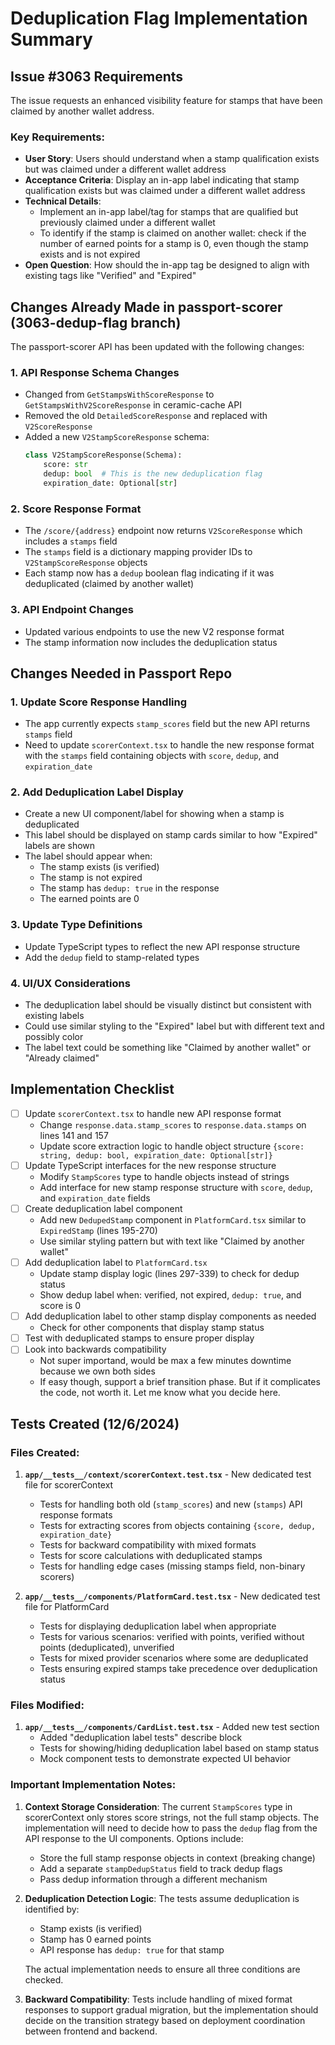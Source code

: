 # Deduplication Flag Implementation Summary

## Issue #3063 Requirements

The issue requests an enhanced visibility feature for stamps that have been claimed by another wallet address.

### Key Requirements:
- **User Story**: Users should understand when a stamp qualification exists but was claimed under a different wallet address
- **Acceptance Criteria**: Display an in-app label indicating that stamp qualification exists but was claimed under a different wallet address
- **Technical Details**: 
  - Implement an in-app label/tag for stamps that are qualified but previously claimed under a different wallet
  - To identify if the stamp is claimed on another wallet: check if the number of earned points for a stamp is 0, even though the stamp exists and is not expired
- **Open Question**: How should the in-app tag be designed to align with existing tags like "Verified" and "Expired"

## Changes Already Made in passport-scorer (3063-dedup-flag branch)

The passport-scorer API has been updated with the following changes:

### 1. API Response Schema Changes
- Changed from `GetStampsWithScoreResponse` to `GetStampsWithV2ScoreResponse` in ceramic-cache API
- Removed the old `DetailedScoreResponse` and replaced with `V2ScoreResponse`
- Added a new `V2StampScoreResponse` schema:
  ```python
  class V2StampScoreResponse(Schema):
      score: str
      dedup: bool  # This is the new deduplication flag
      expiration_date: Optional[str]
  ```

### 2. Score Response Format
- The `/score/{address}` endpoint now returns `V2ScoreResponse` which includes a `stamps` field
- The `stamps` field is a dictionary mapping provider IDs to `V2StampScoreResponse` objects
- Each stamp now has a `dedup` boolean flag indicating if it was deduplicated (claimed by another wallet)

### 3. API Endpoint Changes
- Updated various endpoints to use the new V2 response format
- The stamp information now includes the deduplication status

## Changes Needed in Passport Repo

### 1. Update Score Response Handling
- The app currently expects `stamp_scores` field but the new API returns `stamps` field
- Need to update `scorerContext.tsx` to handle the new response format with the `stamps` field containing objects with `score`, `dedup`, and `expiration_date`

### 2. Add Deduplication Label Display
- Create a new UI component/label for showing when a stamp is deduplicated
- This label should be displayed on stamp cards similar to how "Expired" labels are shown
- The label should appear when:
  - The stamp exists (is verified)
  - The stamp is not expired
  - The stamp has `dedup: true` in the response
  - The earned points are 0

### 3. Update Type Definitions
- Update TypeScript types to reflect the new API response structure
- Add the `dedup` field to stamp-related types

### 4. UI/UX Considerations
- The deduplication label should be visually distinct but consistent with existing labels
- Could use similar styling to the "Expired" label but with different text and possibly color
- The label text could be something like "Claimed by another wallet" or "Already claimed"

## Implementation Checklist

- [ ] Update `scorerContext.tsx` to handle new API response format
  - Change `response.data.stamp_scores` to `response.data.stamps` on lines 141 and 157
  - Update score extraction logic to handle object structure `{score: string, dedup: bool, expiration_date: Optional[str]}`
- [ ] Update TypeScript interfaces for the new response structure
  - Modify `StampScores` type to handle objects instead of strings
  - Add interface for new stamp response structure with `score`, `dedup`, and `expiration_date` fields
- [ ] Create deduplication label component
  - Add new `DedupedStamp` component in `PlatformCard.tsx` similar to `ExpiredStamp` (lines 195-270)
  - Use similar styling pattern but with text like "Claimed by another wallet"
- [ ] Add deduplication label to `PlatformCard.tsx`
  - Update stamp display logic (lines 297-339) to check for dedup status
  - Show dedup label when: verified, not expired, `dedup: true`, and score is 0
- [ ] Add deduplication label to other stamp display components as needed
  - Check for other components that display stamp status
- [ ] Test with deduplicated stamps to ensure proper display
- [ ] Look into backwards compatibility
  - Not super importand, would be max a few minutes downtime because we own both sides
  - If easy though, support a brief transition phase. But if it complicates the code, not worth it. Let me know what you decide here.

## Tests Created (12/6/2024)

### Files Created:
1. **`app/__tests__/context/scorerContext.test.tsx`** - New dedicated test file for scorerContext
   - Tests for handling both old (`stamp_scores`) and new (`stamps`) API response formats
   - Tests for extracting scores from objects containing `{score, dedup, expiration_date}`
   - Tests for backward compatibility with mixed formats
   - Tests for score calculations with deduplicated stamps
   - Tests for handling edge cases (missing stamps field, non-binary scorers)

2. **`app/__tests__/components/PlatformCard.test.tsx`** - New dedicated test file for PlatformCard
   - Tests for displaying deduplication label when appropriate
   - Tests for various scenarios: verified with points, verified without points (deduplicated), unverified
   - Tests for mixed provider scenarios where some are deduplicated
   - Tests ensuring expired stamps take precedence over deduplication status

### Files Modified:
1. **`app/__tests__/components/CardList.test.tsx`** - Added new test section
   - Added "deduplication label tests" describe block
   - Tests for showing/hiding deduplication label based on stamp status
   - Mock component tests to demonstrate expected UI behavior

### Important Implementation Notes:

1. **Context Storage Consideration**: The current `StampScores` type in scorerContext only stores score strings, not the full stamp objects. The implementation will need to decide how to pass the `dedup` flag from the API response to the UI components. Options include:
   - Store the full stamp response objects in context (breaking change)
   - Add a separate `stampDedupStatus` field to track dedup flags
   - Pass dedup information through a different mechanism

2. **Deduplication Detection Logic**: The tests assume deduplication is identified by:
   - Stamp exists (is verified)
   - Stamp has 0 earned points
   - API response has `dedup: true` for that stamp
   
   The actual implementation needs to ensure all three conditions are checked.

3. **Backward Compatibility**: Tests include handling of mixed format responses to support gradual migration, but the implementation should decide on the transition strategy based on deployment coordination between frontend and backend.
